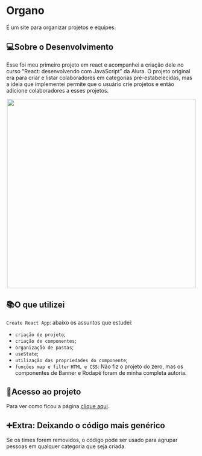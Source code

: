 # Organo
É um site para organizar projetos e equipes.

## 💻Sobre o Desenvolvimento
Esse foi meu primeiro projeto em react e acompanhei a criação dele no curso "React: desenvolvendo com JavaScript" da Alura. O projeto original era para criar e listar colaboradores em categorias pré-estabelecidas, mas a ideia que implementei permite que o usuário crie projetos e então adicione colaboradores a esses projetos.
<div align="center"> 
  <img src="https://github.com/RozangelaPeixoto/organo/assets/140510936/52ab3200-99ca-4d01-865c-884ca6258cc1" width="500px">
</div>

## 📚O que utilizei
`Create React App`: abaixo os assuntos que estudei:
  * `criação de projeto`;
  * `criação de componentes`;
  * `organização de pastas`;
  * `useState`;
  * `utilização das propriedades do componente`;
  * `funções map e filter`
  `HTML e CSS`: Não fiz o projeto do zero, mas os componentes de Banner e Rodapé foram de minha completa autoria.

## 📁Acesso ao projeto
Para ver como ficou a página [clique aqui](https://organo-nu-lime.vercel.app/).


## ➕Extra: Deixando o código mais genérico
Se os times forem removidos, o código pode ser usado para agrupar pessoas em qualquer categoria que seja criada.
